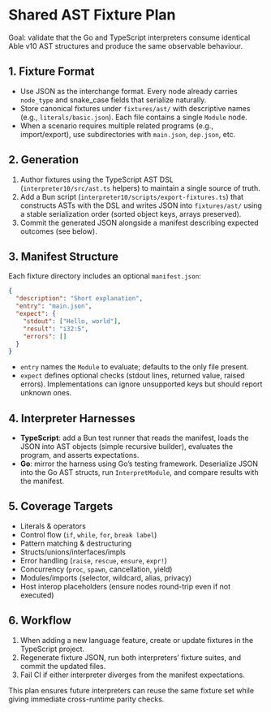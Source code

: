 # Shared AST Fixture Plan

Goal: validate that the Go and TypeScript interpreters consume identical Able v10 AST structures and produce the same observable behaviour.

## 1. Fixture Format

- Use JSON as the interchange format. Every node already carries `node_type` and snake_case fields that serialize naturally.
- Store canonical fixtures under `fixtures/ast/` with descriptive names (e.g., `literals/basic.json`). Each file contains a single `Module` node.
- When a scenario requires multiple related programs (e.g., import/export), use subdirectories with `main.json`, `dep.json`, etc.

## 2. Generation

1. Author fixtures using the TypeScript AST DSL (`interpreter10/src/ast.ts` helpers) to maintain a single source of truth.
2. Add a Bun script (`interpreter10/scripts/export-fixtures.ts`) that constructs ASTs with the DSL and writes JSON into `fixtures/ast/` using a stable serialization order (sorted object keys, arrays preserved).
3. Commit the generated JSON alongside a manifest describing expected outcomes (see below).

## 3. Manifest Structure

Each fixture directory includes an optional `manifest.json`:

```json
{
  "description": "Short explanation",
  "entry": "main.json",
  "expect": {
    "stdout": ["Hello, world"],
    "result": "i32:5",
    "errors": []
  }
}
```

- `entry` names the `Module` to evaluate; defaults to the only file present.
- `expect` defines optional checks (stdout lines, returned value, raised errors). Implementations can ignore unsupported keys but should report unknown ones.

## 4. Interpreter Harnesses

- **TypeScript**: add a Bun test runner that reads the manifest, loads the JSON into AST objects (simple recursive builder), evaluates the program, and asserts expectations.
- **Go**: mirror the harness using Go’s testing framework. Deserialize JSON into the Go AST structs, run `InterpretModule`, and compare results with the manifest.

## 5. Coverage Targets

- Literals & operators
- Control flow (`if`, `while`, `for`, `break label`)
- Pattern matching & destructuring
- Structs/unions/interfaces/impls
- Error handling (`raise`, `rescue`, `ensure`, `expr!`)
- Concurrency (`proc`, `spawn`, cancellation, yield)
- Modules/imports (selector, wildcard, alias, privacy)
- Host interop placeholders (ensure nodes round-trip even if not executed)

## 6. Workflow

1. When adding a new language feature, create or update fixtures in the TypeScript project.
2. Regenerate fixture JSON, run both interpreters’ fixture suites, and commit the updated files.
3. Fail CI if either interpreter diverges from the manifest expectations.

This plan ensures future interpreters can reuse the same fixture set while giving immediate cross-runtime parity checks.
